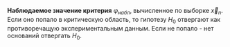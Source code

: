 **Наблюдаемое значение критерия** $\varphi_{набл}$, вычисленное по выборке $\overrightarrow x_n$. Если оно попало в критическую область, то гипотезу $H_0$ отвергают как противоречащую экспериментальным данным. Если не попало - нет оснований отвергать $H_0$.